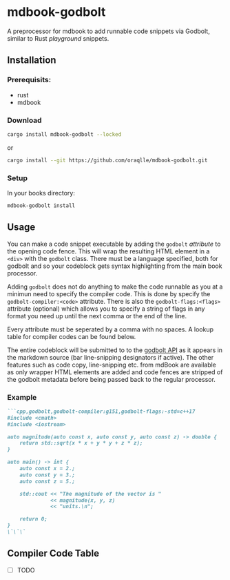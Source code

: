 # mdbook-godbolt

A preprocessor for mdbook to add runnable code snippets via Godbolt, similar to Rust
*playground* snippets.

## Installation

### Prerequisits:

- rust
- mdbook

### Download

```sh
cargo install mdbook-godbolt --locked
```

or

```sh
cargo install --git https://github.com/oraqlle/mdbook-godbolt.git
```

### Setup

In your books directory:

```sh
mdbook-godbolt install
```

## Usage

You can make a code snippet executable by adding the `godbolt` *attribute* to the opening
code fence. This will wrap the resulting HTML element in a `<div>` with the `godbolt`
class. There must be a language specified, both for godbolt and so your codeblock gets
syntax highlighting from the main book processor.

Adding `godbolt` does not do anything to make the code runnable as you at a minimun need
to specify the compiler code. This is done by specify the `godbolt-compiler:<code>`
attribute. There is also the `godbolt-flags:<flags>` attribute (optional) which allows
you to specify a string of flags in any format you need up until the next comma or the
end of the line.

Every attribute must be seperated by a comma with no spaces. A lookup table for compiler
codes can be found below.

The entire codeblock will be submitted to to the [godbolt API](https://github.com/compiler-explorer/compiler-explorer/blob/main/docs/API.md)
as it appears in the markdown source (bar line-snipping designators if active). The other
features such as code copy, line-snipping etc. from mdBook are available as only wrapper
HTML elements are added and code fences are stripped of the godbolt metadata before being
passed back to the regular processor.

### Example

```markdown
```cpp,godbolt,godbolt-compiler:g151,godbolt-flags:-std=c++17
#include <cmath>
#include <iostream>

auto magnitude(auto const x, auto const y, auto const z) -> double {
    return std::sqrt(x * x + y * y + z * z);
}

auto main() -> int {
    auto const x = 2.;
    auto const y = 3.;
    auto const z = 5.;

    std::cout << "The magnitude of the vector is "
              << magnitude(x, y, z)
              << "units.\n";

    return 0;
}
\`\`\`
```

## Compiler Code Table

- [ ] TODO

